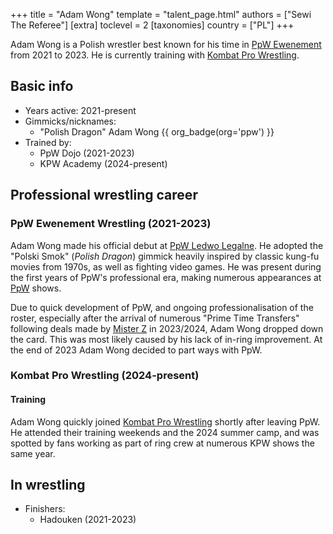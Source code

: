 +++
title = "Adam Wong"
template = "talent_page.html"
authors = ["Sewi The Referee"]
[extra]
toclevel = 2
[taxonomies]
country = ["PL"]
+++

Adam Wong is a Polish wrestler best known for his time in [PpW Ewenement](@/o/ppw.md) from 2021 to 2023. He is currently training with [Kombat Pro Wrestling](@/o/kpw.md).

## Basic info

* Years active: 2021-present
* Gimmicks/nicknames:
  - "Polish Dragon" Adam Wong {{ org_badge(org='ppw') }}
* Trained by:
  - PpW Dojo (2021-2023)
  - KPW Academy (2024-present)

## Professional wrestling career

### PpW Ewenement Wrestling (2021-2023)

Adam Wong made his official debut at [PpW Ledwo Legalne](@/e/ppw/2021-06-12-ppw-ledwo-legalne.md). He adopted the "Polski Smok" (_Polish Dragon_) gimmick heavily inspired by classic kung-fu movies from 1970s, as well as fighting video games. He was present during the first years of PpW's professional era, making numerous appearances at [PpW](@/o/ppw.md) shows.

Due to quick development of PpW, and ongoing professionalisation of the roster, especially after the arrival of numerous "Prime Time Transfers" following deals made by [Mister Z](@/w/mister-z.md) in 2023/2024, Adam Wong dropped down the card. This was most likely caused by his lack of in-ring improvement. At the end of 2023 Adam Wong decided to part ways with PpW.

### Kombat Pro Wrestling (2024-present)

#### Training

Adam Wong quickly joined [Kombat Pro Wrestling](@/o/kpw.md) shortly after leaving PpW. He attended their training weekends and the 2024 summer camp, and was spotted by fans working as part of ring crew at numerous KPW shows the same year.

## In wrestling

* Finishers:
  - Hadouken (2021-2023)
